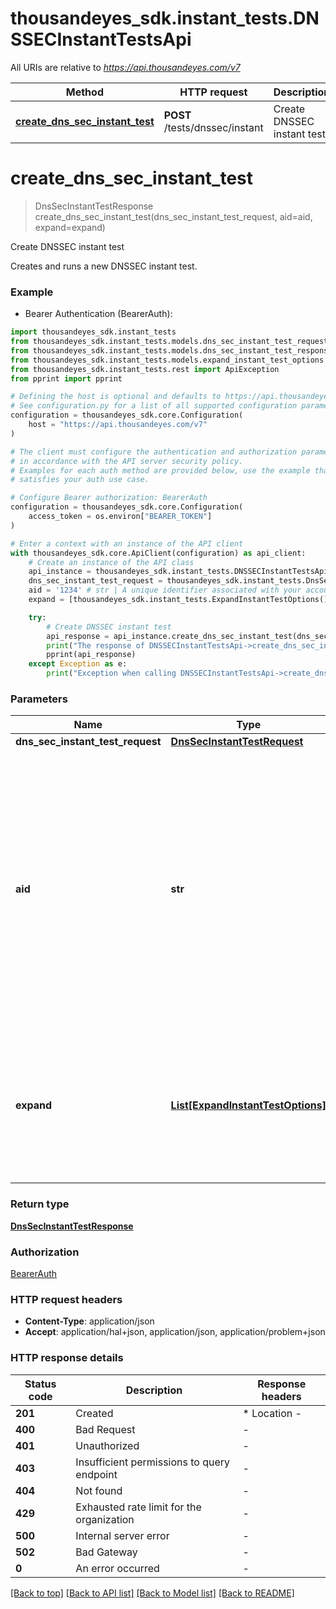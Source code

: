 # thousandeyes_sdk.instant_tests.DNSSECInstantTestsApi

All URIs are relative to *https://api.thousandeyes.com/v7*

Method | HTTP request | Description
------------- | ------------- | -------------
[**create_dns_sec_instant_test**](DNSSECInstantTestsApi.md#create_dns_sec_instant_test) | **POST** /tests/dnssec/instant | Create DNSSEC instant test


# **create_dns_sec_instant_test**
> DnsSecInstantTestResponse create_dns_sec_instant_test(dns_sec_instant_test_request, aid=aid, expand=expand)

Create DNSSEC instant test

Creates and runs a new DNSSEC instant test.

### Example

* Bearer Authentication (BearerAuth):

```python
import thousandeyes_sdk.instant_tests
from thousandeyes_sdk.instant_tests.models.dns_sec_instant_test_request import DnsSecInstantTestRequest
from thousandeyes_sdk.instant_tests.models.dns_sec_instant_test_response import DnsSecInstantTestResponse
from thousandeyes_sdk.instant_tests.models.expand_instant_test_options import ExpandInstantTestOptions
from thousandeyes_sdk.instant_tests.rest import ApiException
from pprint import pprint

# Defining the host is optional and defaults to https://api.thousandeyes.com/v7
# See configuration.py for a list of all supported configuration parameters.
configuration = thousandeyes_sdk.core.Configuration(
    host = "https://api.thousandeyes.com/v7"
)

# The client must configure the authentication and authorization parameters
# in accordance with the API server security policy.
# Examples for each auth method are provided below, use the example that
# satisfies your auth use case.

# Configure Bearer authorization: BearerAuth
configuration = thousandeyes_sdk.core.Configuration(
    access_token = os.environ["BEARER_TOKEN"]
)

# Enter a context with an instance of the API client
with thousandeyes_sdk.core.ApiClient(configuration) as api_client:
    # Create an instance of the API class
    api_instance = thousandeyes_sdk.instant_tests.DNSSECInstantTestsApi(api_client)
    dns_sec_instant_test_request = thousandeyes_sdk.instant_tests.DnsSecInstantTestRequest() # DnsSecInstantTestRequest | 
    aid = '1234' # str | A unique identifier associated with your account group. You can retrieve your `AccountGroupId` from the `/account-groups` endpoint. Note that you must be assigned to the target account group. Specifying this parameter without being assigned to the target account group will result in an error response. (optional)
    expand = [thousandeyes_sdk.instant_tests.ExpandInstantTestOptions()] # List[ExpandInstantTestOptions] | (Optional) Indicates if the test sub-resources should be expanded. Defaults to no expansion. To expand the `agents` sub-resource, use the query `?expand=agent`. (optional)

    try:
        # Create DNSSEC instant test
        api_response = api_instance.create_dns_sec_instant_test(dns_sec_instant_test_request, aid=aid, expand=expand)
        print("The response of DNSSECInstantTestsApi->create_dns_sec_instant_test:\n")
        pprint(api_response)
    except Exception as e:
        print("Exception when calling DNSSECInstantTestsApi->create_dns_sec_instant_test: %s\n" % e)
```



### Parameters


Name | Type | Description  | Notes
------------- | ------------- | ------------- | -------------
 **dns_sec_instant_test_request** | [**DnsSecInstantTestRequest**](DnsSecInstantTestRequest.md)|  | 
 **aid** | **str**| A unique identifier associated with your account group. You can retrieve your &#x60;AccountGroupId&#x60; from the &#x60;/account-groups&#x60; endpoint. Note that you must be assigned to the target account group. Specifying this parameter without being assigned to the target account group will result in an error response. | [optional] 
 **expand** | [**List[ExpandInstantTestOptions]**](ExpandInstantTestOptions.md)| (Optional) Indicates if the test sub-resources should be expanded. Defaults to no expansion. To expand the &#x60;agents&#x60; sub-resource, use the query &#x60;?expand&#x3D;agent&#x60;. | [optional] 

### Return type

[**DnsSecInstantTestResponse**](DnsSecInstantTestResponse.md)

### Authorization

[BearerAuth](../README.md#BearerAuth)

### HTTP request headers

 - **Content-Type**: application/json
 - **Accept**: application/hal+json, application/json, application/problem+json

### HTTP response details

| Status code | Description | Response headers |
|-------------|-------------|------------------|
**201** | Created |  * Location -  <br>  |
**400** | Bad Request |  -  |
**401** | Unauthorized |  -  |
**403** | Insufficient permissions to query endpoint |  -  |
**404** | Not found |  -  |
**429** | Exhausted rate limit for the organization |  -  |
**500** | Internal server error |  -  |
**502** | Bad Gateway |  -  |
**0** | An error occurred |  -  |

[[Back to top]](#) [[Back to API list]](../README.md#documentation-for-api-endpoints) [[Back to Model list]](../README.md#documentation-for-models) [[Back to README]](../README.md)

